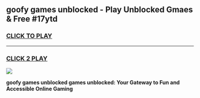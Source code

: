 
## goofy games unblocked - Play Unblocked Gmaes & Free #17ytd
<h3>
<a href="https://news.freeplayer.one?title=goofy_games_unblocked&ref=24F">CLICK TO PLAY</a></h3>
<hr>

<h3>
<a href="https://news.freeplayer.one?title=goofy_games_unblocked&ref=24F">CLICK 2 PLAY</a>
  
</h3>

<a href="https://news.freeplayer.one?title=goofy_games_unblocked&ref=24F/"><img src="https://clearcache.store/games.png"></a>


**goofy games unblocked games unblocked: Your Gateway to Fun and Accessible Online Gaming**
